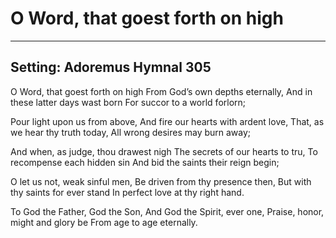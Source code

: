 # O Word, that goest forth on high

***

## Setting: Adoremus Hymnal 305

O Word, that goest forth on high
From God’s own depths eternally,
And in these latter days wast born
For succor to a world forlorn;

Pour light upon us from above,
And fire our hearts with ardent love,
That, as we hear thy truth today,
All wrong desires may burn away;

And when, as judge, thou drawest nigh
The secrets of our hearts to tru,
To recompense each hidden sin
And bid the saints their reign begin;

O let us not, weak sinful men,
Be driven from thy presence then,
But with thy saints for ever stand
In perfect love at thy right hand.

To God the Father, God the Son,
And God the Spirit, ever one,
Praise, honor, might and glory be 
From age to age eternally.